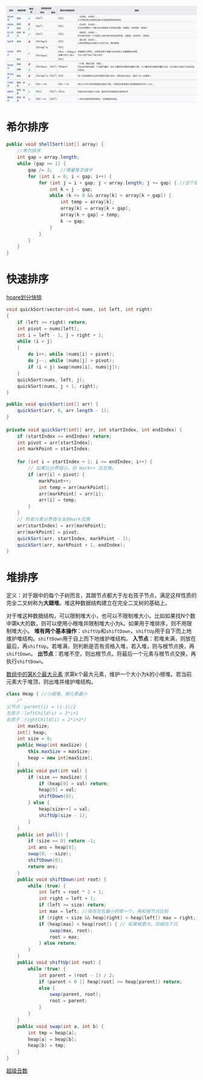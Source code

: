![picture 1](images/704e03c664d34f8be401d6cab694b294184c32b58e0b41e2884f6dda15d8b8c0.png)  

# 希尔排序
```java
public void shellSort(int[] array) {
    //希尔排序
    int gap = array.length;
    while (gap >= 1) {
        gap /= 2;   //增量每次减半
        for (int i = 0; i < gap; i++) {
            for (int j = i + gap; j < array.length; j += gap) { //这个循环里其实就是一个插入排序
                int k = j - gap;
                while (k >= 0 && array[k] > array[k + gap]) {
                    int temp = array[k];
                    array[k] = array[k + gap];
                    array[k + gap] = temp;
                    k -= gap;
                }
            }
        }
    }
}
```
# 快速排序
[hoare划分快排](https://www.cnblogs.com/steveyu/p/11662266.html)
```C++
void quickSort(vector<int>& nums, int left, int right)
{
    if (left >= right) return;
    int pivot = nums[left];
    int i = left - 1, j = right + 1;
    while (i < j)
    {
        do i++; while (nums[i] < pivot);
        do j--; while (nums[j] > pivot);
        if (i < j) swap(nums[i], nums[j]);
    }
    quickSort(nums, left, j);
    quickSort(nums, j + 1, right);
}
```

```java
public void quickSort(int[] arr) {
    quickSort(arr, 0, arr.length - 1);
}

private void quickSort(int[] arr, int startIndex, int endIndex) {
    if (startIndex >= endIndex) return;
    int pivot = arr[startIndex];
    int markPoint = startIndex;

    for (int i = startIndex + 1; i <= endIndex; i++) {
        // 如果比分界值小，则 mark++ 后互换。
        if (arr[i] < pivot) {
            markPoint++;
            int temp = arr[markPoint];
            arr[markPoint] = arr[i];
            arr[i] = temp;
        }
    }
    // 将首元素分界值与当前mark互换
    arr[startIndex] = arr[markPoint];
    arr[markPoint] = pivot;
    quickSort(arr, startIndex, markPoint - 1);
    quickSort(arr, markPoint + 1, endIndex);
}
```
# 堆排序
定义：对于跟中的每个子树而言，其跟节点都大于左右孩子节点，满足这样性质的完全二叉树称为**大跟堆**。堆这种数据结构建立在完全二叉树的基础上。

对于堆这种数据结构，可以限制堆大小，也可以不限制堆大小。比如如果找N个数中第k大的数，则可以使用小根堆并限制堆大小为k。如果用于堆排序，则不用限制堆大小。
**堆有两个基本操作**：`shiftUp`和`shiftDown`，`shiftUp`用于自下而上地维护堆结构。`shiftDown`用于自上而下地维护堆结构。
**入节点**：若堆未满，则放在最后，再`shiftUp`。若堆满，则判断是否有资格入堆，若入堆，则与根节点换，再`shiftDown`。
**出节点**：若堆不空，则出根节点。将最后一个元素与根节点交换，再执行`shiftDown`。

[数组中的第K个最大元素](https://leetcode-cn.com/problems/kth-largest-element-in-an-array/)
求第k个最大元素，维护一个大小为k的小根堆。若当前元素大于堆顶，则出堆并维护堆结构。
```java
class Heap { //小根堆，根元素最小
    /*
父节点：parent(i) = (i-1)/2
左孩子：leftChild(i) = 2*i+1
右孩子：rightChild(i) = 2*i+2*/
    int maxSize;
    int[] heap;
    int size = 0;
    public Heap(int maxSize) {
        this.maxSize = maxSize;
        heap = new int[maxSize];
    }
    public void put(int val) {
        if (size == maxSize) {
            if (heap[0] > val) return;
            heap[0] = val;
            shiftDown(0);
        } else {
            heap[size++] = val;
            shiftUp(size - 1);
        }
    }
    public int poll() {
        if (size == 0) return -1;
        int ans = heap[0];
        swap(0, --size);
        shiftDown(0);
        return ans;
    }
    public void shiftDown(int root) {
        while (true) {
            int left = root * 2 + 1;
            int right = left + 1;
            if (left >= size) return;
            int max = left; //保存左右最小的那一个，再和根节点比较
            if (right < size && heap[right] < heap[left]) max = right;
            if (heap[max] < heap[root]) { // 如果根更大，将根向下沉
                swap(max, root);
                root = max;
            } else return;
        }
    }
    public void shiftUp(int root) {
        while (true) {
            int parent = (root - 1) / 2;
            if (parent < 0 || heap[root] >= heap[parent]) return;
            else {
                swap(parent, root);
                root = parent;
            }
        }
    }
    public void swap(int a, int b) {
        int tmp = heap[a];
        heap[a] = heap[b];
        heap[b] = tmp;
    }
}
```
[超级丑数](https://leetcode-cn.com/problems/super-ugly-number/)